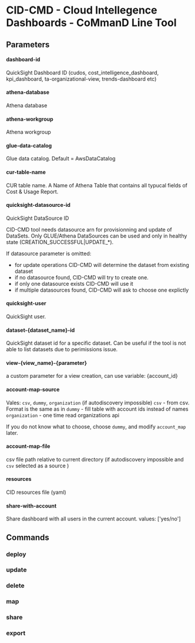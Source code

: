 # CID-CMD - Cloud Intellegence Dashboards - CoMmanD Line Tool



## Parameters

#### dashboard-id
QuickSight Dashboard ID (cudos, cost_intelligence_dashboard, kpi_dashboard, ta-organizational-view, trends-dashboard etc)

#### athena-database
Athena database

#### athena-workgroup
Athena workgroup

#### glue-data-catalog
Glue data catalog. Default = AwsDataCatalog

#### cur-table-name
CUR table name. A Name of Athena Table that contains all typucal fields of Cost & Usage Report.

#### quicksight-datasource-id
QuickSight DataSource ID

CID-CMD tool needs datasource arn for provisionning and update of DataSets. Only GLUE/Athena DataSources can be used and only in healthy state (CREATION_SUCCESSFUL|UPDATE_*).


If datasource parameter is omitted:
 - for update operations CID-CMD will determine the dataset from existing dataset
 - if no datasource found, CID-CMD will try to create one.
 - if only one datasource exists CID-CMD will use it
 - if multiple datasources found, CID-CMD will ask to choose one explictly 


#### quicksight-user
QuickSight user. 

#### dataset-{dataset_name}-id
QuickSight dataset id for a specific dataset. Can be useful if the tool is not able to list datasets due to perimissions issue. 

#### view-{view_name}-{parameter}
a custom parameter for a view creation, can use variable: {account_id}

#### account-map-source
Vales: `csv`, `dummy`, `organization` (if autodiscovery impossible)
 `csv` - from csv. Format is the same as in 
 `dummy`  - fill table with account ids instead of names
 `organization` - one time read organizations api

If you do not know what to choose, choose `dummy`, and modify `account_map` later.

#### account-map-file
csv file path relative to current directory (if autodiscovery impossible and `csv` selected as a source )

#### resources
CID resources file (yaml)

#### share-with-account
Share dashboard with all users in the current account.
values:  ['yes/no']



## Commands

### deploy

### update

### delete

### map

### share

### export
